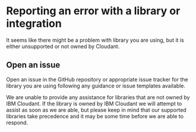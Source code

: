 # Reporting an error with a library or integration

It seems like there might be a problem with library you are using, but it is
either unsupported or not owned by Cloudant.

## Open an issue

Open an issue in the GitHub repository or appropriate issue tracker for the
library you are using following any guidance or issue templates available.

We are unable to provide any assistance for libraries that are not owned by IBM
Cloudant. If the library is owned by IBM Cloudant we will attempt to assist as
soon as we are able, but please keep in mind that our supported libraries take
precedence and it may be some time before we are able to respond.

